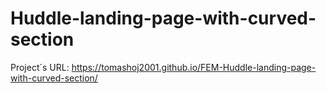 # Huddle-landing-page-with-curved-section

Project´s URL: https://tomashoj2001.github.io/FEM-Huddle-landing-page-with-curved-section/
